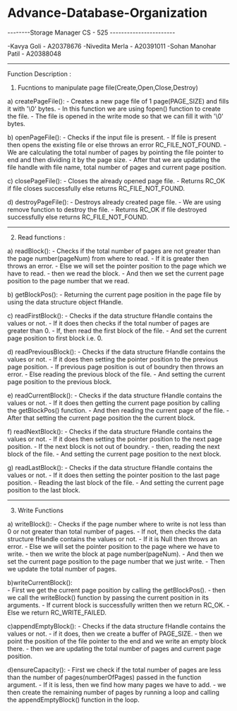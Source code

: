 # Advance-Database-Organization
--------Storage Manager CS - 525 -----------------------


-Kavya Goli          - A20378676
-Nivedita Merla      - A20391011
-Sohan Manohar Patil - A20388048


--------------------------------------------------------

Function Description :

1. Fucntions to manipulate page file(Create,Open,Close,Destroy)

a) createPageFile():
      - Creates a new page file of 1 page(PAGE_SIZE) and fills it with '\0' bytes.
      - In this function we are using fopen() function to create the file.
      - The file is opened in the write mode so that we can fill it with '\0' bytes.

b) openPageFile():
      - Checks if the input file is present.
      - If file is present then opens the existing file or else throws an error RC_FILE_NOT_FOUND.
      - We are calculating the total number of pages by pointing the file pointer to end and then dividing it by the page size. 
      - After that we are updating the file handle with file name, total number of pages and current page position.
      
c) closePageFile():
      - Closes the already opened page file.
      - Returns RC_OK if file closes successfully else returns RC_FILE_NOT_FOUND.

d) destroyPageFile():
      - Destroys already created page file.
      - We are using remove function to destroy the file.
      - Returns RC_OK if file destroyed successfully else returns RC_FILE_NOT_FOUND. 

------------------------------------------------------------------------------------
2. Read functions :

a) readBlock():
      - Checks if the total number of pages are not greater than the page number(pageNum) from where to read.
      - If it is greater then throws an error.
      - Else we will set the pointer position to the page which we have to read.
      - then we read the block.
      - And then we set the current page position to the page number that we read.

b) getBlockPos():
      - Returning the current page position in the page file by using the data structure object fHandle.

c) readFirstBlock():
      - Checks if the data structure fHandle contains the values or not.
      - If it does then checks if the total number of pages are greater than 0.
      - If, then read the first block of the file.
      - And set the current page position to first block i.e. 0.

d) readPreviousBlock():
      - Checks if the data structure fHandle contains the values or not.
      - If it does then setting the pointer position to the previous page position.
      - If previous page position is out of boundry then throws an error.
      - Else reading the previous block of the file.
      - And setting the current page position to the previous block.

e) readCurrentBlock():
      - Checks if the data structure fHandle contains the values or not.
      - If it does then getting the current page position by calling the getBlockPos() function.
      - And then reading the current page of the file.
      - After that setting the current page position the the current block.

f) readNextBlock():
      - Checks if the data structure fHandle contains the values or not.
      - If it does then setting the pointer position to the next page position.
      - If the next block is not out of boundry.
      - then, reading the next block of the file.
      - And setting the current page position to the next block.

g) readLastBlock():
      - Checks if the data structure fHandle contains the values or not.
      - If it does then setting the pointer position to the last page position.
      - Reading the last block of the file.
      - And setting the current page position to the last block.

-------------------------------------------------------------------------------------------------------------

3. Write Functions

a) writeBlock():
      - Checks if the page number where to write is not less than 0 or not greater than total number of pages.
      - If not, then checks the data structure fHandle contains the values or not.
      - If it is Null then throws an error.
      - Else we will set the pointer position to the page where we have to write.
      - then we write the block at page number(pageNum).
      - And then we set the current page position to the page number that we just write.
      - Then we update the total number of pages.

b)writeCurrentBlock():      
      - First we get the current page position by calling the getBlockPos().
      - then we call the writeBlock() function by passing the current position in its arguments.
      - If current block is successfully written then we return RC_OK.
      - Else we return RC_WRITE_FAILED.

c)appendEmptyBlock():
      - Checks if the data structure fHandle contains the values or not.
      - if it does, then we create a buffer of PAGE_SIZE.
      - then we point the position of the file pointer to the end and we write an empty block there.
      - then we are updating the total number of pages and current page position.
    
d)ensureCapacity():
      - First we check if the total number of pages are less than the number of pages(numberOfPages) passed in the function argument.
      - If it is less, then we find how many pages we have to add.
      - we then create the remaining number of pages by running a loop and calling the appendEmptyBlock() function in the loop.
